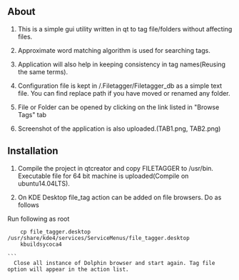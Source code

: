 About
------------------------------------

  1. This is a simple gui utility written in qt to tag file/folders without affecting files.
  
  2. Approximate word matching algorithm is used for searching tags.

  3. Application will also help in keeping consistency in tag names(Reusing the same terms).

  4. Configuration file is kept in <home directory>/.Filetagger/Filetagger_db as a simple text file. You can find replace path if you have moved or renamed any folder.

  5. File or Folder can be opened by clicking on the link listed in "Browse Tags" tab

  6. Screenshot of the application is also uploaded.(TAB1.png, TAB2.png)

  

Installation
------------------------------------

  1. Compile the project in qtcreator and copy FILETAGGER to /usr/bin. Executable file for 64 bit machine is uploaded(Compile on ubuntu14.04LTS). 
  
  2. On KDE Desktop file_tag action can be added on file browsers. Do as follows 
  


Run following as root 
````
    cp file_tagger.desktop /usr/share/kde4/services/ServiceMenus/file_tagger.desktop
    kbuildsycoca4

```
  Close all instance of Dolphin browser and start again. Tag file option will appear in the action list.